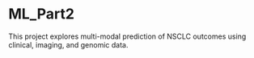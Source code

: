 # ML_Part2
This project explores multi-modal prediction of NSCLC outcomes using clinical, imaging, and genomic data.
